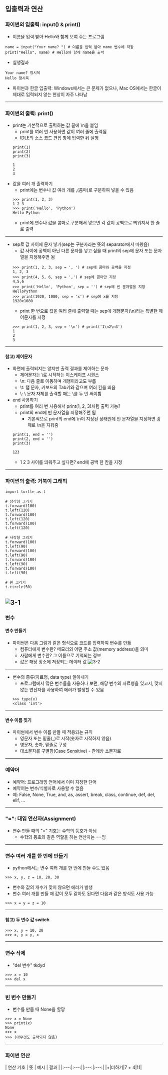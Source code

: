 ## 입출력과 연산
### 파이썬의 입출력: input() & print()
   - 이름을 입력 받아 Hello와 함께 보여 주는 프로그램
   ```
   name = input("Your name? ") # 이름을 입력 받아 name 변수에 저장
   print("Hello", name) # Hello와 함께 name을 출력
   ```
   - 실행결과
   ```
   Your name? 정시욱
   Hello 정시욱
   ```
   - 파이썬과 한글 입출력: Windows에서는 큰 문제가 없으나, Mac OS에서는 한글이 제대로 입력되지 않는 현상이 자주 나타남
---

### 파이썬의 출력: print()
   - print는 기본적으로 출력하는 값 끝에 \n을 붙임
      - print를 여러 번 사용하면 값이 여러 줄에 출력됨
      - IDLE의 소스 코드 편집 창에 입력한 뒤 실행
      ```
      print(1)
      print(2)
      print(3)
      ```
      ```
      1
      2
      3
      ```
   - 값을 여러 개 출력하기
      - print에는 변수나 값 여러 개를 ,(콤마)로 구분하여 넣을 수 있음
      ```
      >>> print(1, 2, 3)
      1 2 3
      >>> print('Hello', 'Python')
      Hello Python
      ```
      - print에 변수나 값을 콤마로 구분해서 넣으면 각 값이 공백으로 띄워져서 한 줄로 출력
---

   - sep로 값 사이에 문자 넣기(sep는 구분자라는 뜻의 separator에서 따왔음)
      - 값 사이에 공백이 아닌 다른 문자를 넣고 싶을 때 print의 sep에 문자 또는 문자열을 지정해주면 됨
      ```
      >>> print(1, 2, 3, sep = ', ') # sep에 콤마와 공백을 지정
      1, 2, 3
      >>> print(4, 5, 6, sep = ',') # sep에 콤마만 지정
      4,5,6
      >>> print('Hello', 'Python', sep = '') # sep에 빈 문자열을 지정
      HelloPython
      >>> print(1920, 1080, sep = 'x') # sep에 x를 지정
      1920x1080
      ```
      - print 한 번으로 값을 여러 줄에 출력할 때는 sep에 개행문자(\n)라는 특별한 제어문자를 지정
      ```
      >>> print(1, 2, 3, sep = '\n') # print('1\n2\n3')
      1
      2
      3
      ```
---

#### 참고) 제어문자
   - 화면에 출력되지는 않지만 출력 결과를 제어하는 문자
      - 제어문자는 \로 시작하는 이스케이프 시퀀스
      - \n: 다음 줄로 이동하며 개행이라고도 부름
      - \t: 탭 문자, 키보드의 Tab키와 같으며 여러 칸을 띄움
      - \\: \ 문자 자체를 출력할 때는 \를 두 번 써야함
   - end 사용하기
      - print를 여러 번 사용해서 print(1, 2, 3)처럼 출력 가능?
      - print의 end에 빈 문자열을 지정해주면 됨
         - 기본적으로 print의 end에 \n이 지정된 상태인데 빈 문자열을 지정하면 강제로 \n을 지워줌
      ```
      print(1, end = '')
      print(2, end = '')
      print(3)
      ```
      ```
      123
      ```
      - 1 2 3 사이를 띄워주고 싶다면? end에 공백 한 칸을 지정
---

### 파이썬의 출력: 거북이 그래픽
```
import turtle as t

# 삼각형 그리기
t.forward(100)
t.left(120)
t.forward(100)
t.left(120)
t.forward(100)
t.left(120)

# 사각형 그리기
t.forward(100)
t.left(90)
t.forward(100)
t.left(90)
t.forward(100)
t.left(90)
t.forward(100)
t.left(90)

# 원 그리기
t.circle(50)
```
![3-1](https://github.com/Jeongsiwook/python/blob/master/img/3-1.jpg?raw=true)
---

### 변수
#### 변수 만들기
   - 파이썬은 다음 그림과 같은 형식으로 코드를 입력하여 변수를 만듦
      - 컴퓨터에게 변수란? 메모리의 어떤 주소 값(memory address)을 의미
      - 사람에게 변수란? 그 이름으로 기억되는 정보
      - 값은 해당 장소에 저장되는 데이터 값
      ![3-2](https://github.com/Jeongsiwook/python/blob/master/img/3-2.jpg?raw=true)
---
   - 변수의 종류(자료형, data type) 알아내기
      - 프로그램에서 많은 변수들을 사용하다 보면, 해당 변수의 자료형을 잊고서, 맞지 않는 연산자를 사용하여 에러가 발생할 수 있음
      ``` 
      >>> type(x)
      <class 'int'>
      ```
---

#### 변수 이름 짓기
   - 파이썬에서 변수 이름 만들 때 적용되는 규칙
      - 영문자 또는 밑줄(_)로 시작(숫자로 시작하지 않음)
      - 영문자, 숫자, 밑줄로 구성
      - 대소문자를 구별함(Case Sensitive) - 관례상 소문자로
---

### 예약어
   - 예약어: 프로그래밍 언어에서 이미 지정한 단어
   - 예약어는 변수/식별자로 사용할 수 없음
   - 예: False, None, True, and, as, assert, break, class, continue, def, del, elif, ...
---

### "=": 대입 연산자(Assignment)
   - 변수 만들 때의 "=" 기호는 수학의 등호가 아님
      - 수학의 등호와 같은 역할을 하는 연산자는 ==임
---

### 변수 여러 개를 한 번에 만들기
   - python에서는 변수 여러 개를 한 번에 만들 수도 있음
   ```
   >>> x, y, z = 10, 20, 30
   ```
   - 변수와 값의 개수가 맞지 않으면 에러가 발생
   - 변수 여러 개를 만들 때 값이 모두 같아도 된다면 다음과 같은 방식도 사용 가능
   ```
   >>> x = y = z = 10
   ```
---

#### 참고) 두 변수 값 switch
   ```
   >>> x, y = 10, 20
   >>> x, y = y, x
   ```
---

### 변수 삭제
   - "del 변수" tkdyd
   ```
   >>> x = 10
   >>> del x
   ```
---

### 빈 변수 만들기
   - 변수를 만들 때 None을 할당
   ```
   >>> x = None
   >>> print(x)
   None
   >>> x
   >>> (아무것도 출력되지 않음)
   ```
---

### 파이썬 연산
| 연산 기호 | 뜻 | 예시 | 결과 |
|:---:|:---:||:---:|:---:|
|+|더하기|7 + 4|11|
